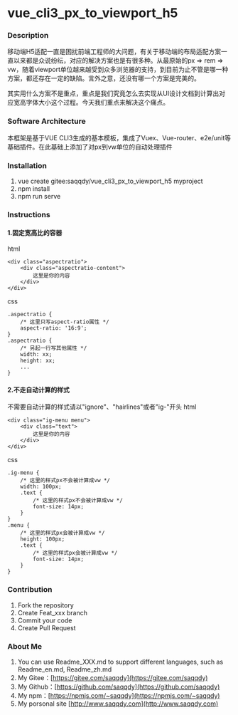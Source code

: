 # vue_cli3_px_to_viewport_h5

### Description
移动端H5适配一直是困扰前端工程师的大问题，有关于移动端的布局适配方案一直以来都是众说纷纭，对应的解决方案也是有很多种。从最原始的px => rem => vw，随着viewport单位越来越受到众多浏览器的支持，到目前为止不管是哪一种方案，都还存在一定的缺陷。言外之意，还没有哪一个方案是完美的。

其实用什么方案不是重点，重点是我们究竟怎么去实现从UI设计文档到计算出对应宽高字体大小这个过程。今天我们重点来解决这个痛点。

### Software Architecture
本框架是基于VUE CLI3生成的基本模板，集成了Vuex、Vue-router、e2e/unit等基础插件。在此基础上添加了对px到vw单位的自动处理插件


### Installation

1. vue create gitee:saqqdy/vue_cli3_px_to_viewport_h5 myproject
2. npm install
3. npm run serve

### Instructions

#### 1.固定宽高比的容器

html
```
<div class="aspectratio">
    <div class="aspectratio-content">
        这里是你的内容
    </div>
</div>
```
css
```
.aspectratio {
    /* 这里只写aspect-ratio属性 */
    aspect-ratio: '16:9';
}
.aspectratio {
    /* 另起一行写其他属性 */
    width: xx;
    height: xx;
    ...
}
```

#### 2.不走自动计算的样式

不需要自动计算的样式请以"ignore"、"hairlines"或者"ig-"开头
html
```
<div class="ig-menu menu">
    <div class="text">
        这里是你的内容
    </div>
</div>
```
css
```
.ig-menu {
    /* 这里的样式px不会被计算成vw */
    width: 100px;
    .text {
        /* 这里的样式px不会被计算成vw */
        font-size: 14px;
    }
}
.menu {
    /* 这里的样式px会被计算成vw */
    height: 100px;
    .text {
        /* 这里的样式px会被计算成vw */
        font-size: 14px;
    }
}
```

### Contribution

1. Fork the repository
2. Create Feat_xxx branch
3. Commit your code
4. Create Pull Request


### About Me

1. You can use Readme\_XXX.md to support different languages, such as Readme\_en.md, Readme\_zh.md
2. My Gitee：[https://gitee.com/saqqdy](https://gitee.com/saqqdy)
3. My Github：[https://github.com/saqqdy](https://github.com/saqqdy)
4. My npm：[https://npmjs.com/~saqqdy](https://npmjs.com/~saqqdy)
5. My porsonal site [http://www.saqqdy.com](http://www.saqqdy.com)


